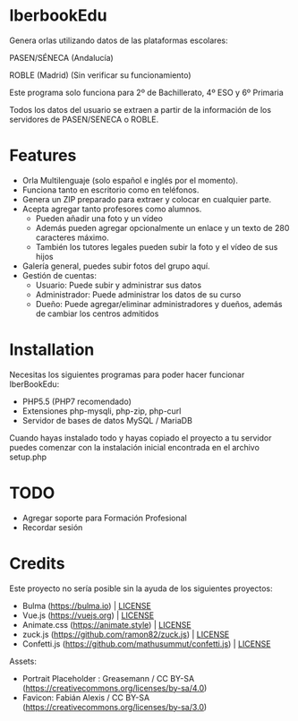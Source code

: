 # IberbookEdu

Genera orlas utilizando datos de las plataformas escolares:

PASEN/SÉNECA (Andalucía)

ROBLE (Madrid) (Sin verificar su funcionamiento)

Este programa solo funciona para 2º de Bachillerato, 4º ESO y 6º Primaria

Todos los datos del usuario se extraen a partir de la información de los servidores de PASEN/SENECA o ROBLE.

# Features

* Orla Multilenguaje (solo español e inglés por el momento).
* Funciona tanto en escritorio como en teléfonos.
* Genera un ZIP preparado para extraer y colocar en cualquier parte.
* Acepta agregar tanto profesores como alumnos.
  * Pueden añadir una foto y un vídeo
  * Además pueden agregar opcionalmente un enlace y un texto de 280 caracteres máximo.
  * También los tutores legales pueden subir la foto y el vídeo de sus hijos
* Galería general, puedes subir fotos del grupo aquí.
* Gestión de cuentas:
  * Usuario: Puede subir y administrar sus datos
  * Administrador: Puede administrar los datos de su curso
  * Dueño: Puede agregar/eliminar administradores y dueños, además de cambiar los centros admitidos

# Installation

Necesitas los siguientes programas para poder hacer funcionar IberBookEdu:
* PHP5.5 (PHP7 recomendado)
* Extensiones php-mysqli, php-zip, php-curl
* Servidor de bases de datos MySQL / MariaDB

Cuando hayas instalado todo y hayas copiado el proyecto a tu servidor puedes comenzar con la instalación inicial encontrada en el archivo setup.php

# TODO

* Agregar soporte para Formación Profesional
* Recordar sesión

# Credits

Este proyecto no sería posible sin la ayuda de los siguientes proyectos:

* Bulma (https://bulma.io) | [LICENSE](https://github.com/jgthms/bulma/blob/master/LICENSE)
* Vue.js (https://vuejs.org) | [LICENSE](https://github.com/vuejs/vuejs.org/blob/master/LICENSE)
* Animate.css (https://animate.style) | [LICENSE](https://github.com/animate-css/animate.css/blob/master/LICENSE)
* zuck.js (https://github.com/ramon82/zuck.js) | [LICENSE](https://github.com/ramon82/zuck.js/blob/master/LICENSE)
* Confetti.js (https://github.com/mathusummut/confetti.js) | [LICENSE](https://github.com/mathusummut/confetti.js/blob/master/LICENSE)

Assets:

* Portrait Placeholder : Greasemann / CC BY-SA (https://creativecommons.org/licenses/by-sa/4.0)
* Favicon: Fabián Alexis / CC BY-SA (https://creativecommons.org/licenses/by-sa/3.0)
